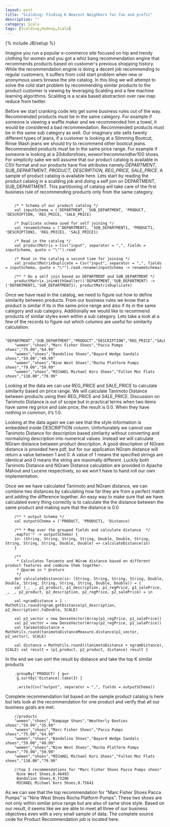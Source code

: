 ```yaml
---
layout: post
title: "Scalding: Finding K Nearest Neighbors for fun and profit"
description: ""
category: Scala
tags: [Scalding,Hadoop,Scala]
---
```

{% include JB/setup %}

Imagine you run a popular e-commerce site focused on hip and trendy clothing for women and you got a whiz bang recommendation engine that recommends products based on customer's previous shopping history.
While the recommendation engine is doing a decent job recommending to regular customers, it suffers from cold start problem when new or anonymous users browse the site catalog.
In this blog we will attempt to solve the cold start problem by recommending similar products to the product customer is viewing by leveraging Scalding and a few machine learning algorithms.
 Scalding is a scala based abstraction over raw map reduce from twitter.

Before we start cranking code lets get some business rules out of the way.
Recommended products must be in the same category. For example if someone is viewing a waffle maker and we recommended him a towel, it would be considered a bad recommendation.
Recommended products must be in the same sub category as well. Our imaginary site sells twenty different types of jeans, if a customer is looking at a Slimming Bootcut, Rinse Wash jeans we should try to recommend other bootcut jeans.
Recommended products must be in the same price range. For example if someone is looking at a $20 dollar shoes, we won't recommend her 100$ shoes.
For simplicity sake we will assume that our product catalog is available in CSV format and our products have five attributes namely *DEPARTMENT, SUB_DEPARTMENT, PRODUCT, DESCRIPTION, REG_PRICE, SALE_PRICE*. A sample of product catalog is available here. Lets start by reading the product catalog in a scalding job and doing a self join on DEPARTMENT, SUB_DEPARTMENT. This partitioning of catalog will take care of the first business rule of recommending products only from the same category.

```

    /* * Schema of our product catalog */
    val inputSchema = ('DEPARTMENT, 'SUB_DEPARTMENT, 'PRODUCT, 'DESCRIPTION, 'REG_PRICE, 'SALE_PRICE)

    /* Duplicate schema used for self joining */
    val renameSchema = ('DEPARTMENT1, 'SUB_DEPARTMENT1, 'PRODUCT1, 'DESCRIPTION1, 'REG_PRICE1, 'SALE_PRICE1)

    /* Read in the catalog */  
    val productMatrix = Csv("input", separator = ",", fields = inputSchema, quote = "\"").read

    /* Read in the catalog a second time for joining */
    val productMatrixDuplicate = Csv("input", separator = ",", fields = inputSchema, quote = "\"").read.rename(inputSchema -> renameSchema)

    /** * Do a self join based on DEPARTMENT and SUB_DEPARTMENT */
    productMatrix.joinWithSmaller(('DEPARTMENT,'SUB_DEPARTMENT) -> ('DEPARTMENT1,'SUB_DEPARTMENT1), productMatrixDuplicate)
```

Once we have read in the catalog, we need to figure out how to define similarity between products. From our business rules we know that a product is similar if its in the same price range and also if its in the same category and sub category. Additionally we would like to recommend products of similar styles even within a sub category.  Lets take a look at a few of the records to figure out which columns are useful for similarity calculation.

```
    "DEPARTMENT","SUB_DEPARTMENT","PRODUCT","DESCRIPTION","REG_PRICE","SALE_PRICE"
    "women","shoes","Marc Fisher Shoes","Pacca Pumps shoes","75.00","64.99"
    "women","shoes","Bandolino Shoes","Bayard Wedge Sandals shoes","59.00","49.99"
    "women","shoes","Nine West Shoes","Rocha Platform Pumps shoes","79.00","59.99"
    "women","shoes","MICHAEL Michael Kors Shoes","Fulton Moc Flats shoes","110.00","79.99"
```

Looking at the data we can use REG_PRICE and SALE_PRICE to calculate similarity based on price range. We will calculate Tanimoto Distance between products using their REG_PRICE and SALE_PRICE. Discussion on Tanimoto Distance is out of scope but in practical terms when two items have same reg price and sale price, the result is 0.0. When they have nothing in common, it’s 1.0.

Looking at the data again we can see that the style information is embedded inside DESCRIPTION column. Unfortunately we cannot use Tanimoto Distance for description based similarity without converting and normalizing description into numerical values. Instead we will calculate NGram distance between product description. A good description of NGram distance is provided here pdf, but for our application NGram distance will return a value between 1 and 0. A value of 1 means the specified strings are identical and 0 means the string are maximally different. Luckily both Tanimoto Distance and NGram Distance calculation are provided in Apache Mahout and Lucene respectively, so we won't have to hand roll our own implementation.

Once we we have calculated Tanimoto and NGram distance, we can combine two distances by calculating how far they are from a perfect match and adding the difference together. An easy way to make sure that we have calculated every thing correctly is to calculate the the distance between the same product and making sure that the distance is 0.0

```
    /** * output Schema */
    val outputSChema = ('PRODUCT, 'PRODUCT1, 'Distance)

    /** * Map over the grouped fields and calculate distance  */
    .mapTo('* -> outputSChema) {
    in: (String, String, String, String, Double, Double, String, String, String, String, Double, Double) => calculateDistance(in)
    }

    /**
     * Calculates Tanimoto and NGram distance based on different product features and combine them together.
     * @param in * @return
     */
    def calculateDistance(in: (String, String, String, String, Double, Double, String, String, String, String, Double, Double)) = {
    val (_, _, p1_product, p1_description, p1_regPrice, p1_salePrice, _, _, p2_product, p2_description, p2_regPrice, p2_salePrice) = in

    val ngramDistance = 1 - MathUtils.round(ngram.getDistance(p1_description, p2_description).toDouble, SCALE)

    val p1_vector = new DenseVector(Array(p1_regPrice, p1_salePrice))
    val p2_vector = new DenseVector(Array(p2_regPrice, p2_salePrice))
    val tanimotoDistance = MathUtils.round(tanimotoDistanceMeasure.distance(p1_vector, p2_vector), SCALE)

    val distance = MathUtils.round((tanimotoDistance + ngramDistance), SCALE) val result = (p1_product, p2_product, distance) result }
```

In the end we can sort the result by distance and take the top K similar products

```
    .groupBy('PRODUCT) { g=>
     g.sortBy('Distance).take(3) }

     .write(Csv("output", separator = ",", fields = outputSChema))
```
Complete recommendation list based on the sample product catalog is here but lets look at the recommendation for one product and verify that all our business goals are met.

```
    //products
    "women","shoes","Rampage Shoes","Weatherly Booties shoes","59.99","35.99"
    "women","shoes","Marc Fisher Shoes","Pacca Pumps shoes","75.00","64.99"
    "women","shoes","Bandolino Shoes","Bayard Wedge Sandals shoes","59.00","49.99"
    "women","shoes","Nine West Shoes","Rocha Platform Pumps shoes","79.00","59.99"
    "women","shoes","MICHAEL Michael Kors Shoes","Fulton Moc Flats shoes","110.00","79.99"

    //top 3 recommendations for "Marc Fisher Shoes Pacca Pumps shoes"
     Nine West Shoes,0.48493
     Bandolino Shoes,0.73206
     MICHAEL Michael Kors Shoes,0.75641

```

As we can see that the top recommendation for "Marc Fisher Shoes Pacca Pumps" is "Nine West Shoes Rocha Platform Pumps". These two shoes are not only within similar price range but are also of same shoe style. Based on our result, it seems like we are able to meet all three of our business objectives even with a very small sample of data. The complete source code for Product Recommendation job is located here.
